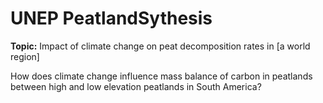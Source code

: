 
<!-- README.md is generated from README.Rmd. Please edit that file -->

# UNEP PeatlandSythesis

<!-- badges: start -->
<!-- badges: end -->

**Topic:** Impact of climate change on peat decomposition rates in \[a
world region\]

How does climate change influence mass balance of carbon in peatlands
between high and low elevation peatlands in South America?
